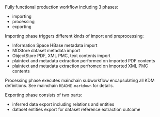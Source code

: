 Fully functional production workflow including 3 phases:

* importing
* processing
* exporting

Importing phase triggers different kinds of import and preprocessing:

* Information Space HBase metadata import
* MDStore dataset metadata import
* ObjectStore PDF, XML PMC, text contents import
* plaintext and metadata extraction performed on imported PDF contents
* plaintext and metadata extraction perfromed on imported XML PMC contents

Processing phase executes mainchain subworkflow encapsulating all KDM definitions. See mainchain `README.markdown` for details.

Exporting phase consists of two parts:

* inferred data export including relations and entities
* dataset entities export for dataset reference extraction outcome
